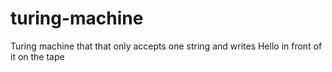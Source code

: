 # turing-machine
Turing machine that that only accepts one string and writes Hello in front of it on the tape
